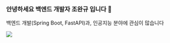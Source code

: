 <h3>안녕하세요 백엔드 개발자 조완규 입니다 👋 </h3>
백엔드 개발(Spring Boot, FastAPI)과, 인공지능 분야에 관심이 많습니다

<a href="mailto:dev.jowangyu@gmail.com"><img src="https://img.shields.io/badge/Gmail-EA4335?style=flat-square&logo=gmail&logoColor=white"/>
